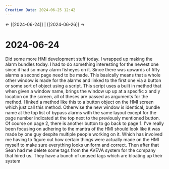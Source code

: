 ```yaml
---
Creation Date: 2024-06-25 12:42
---
```


<- [[2024-06-24]] | [[2024-06-26]]  ->

# 2024-06-24
Did some more HMI development stuff today.  I wrapped up making the alarm bundles today. I had to do something interesting for the newest one since it had so many alarm fisheyes on it. Since there was upwards of fifty alarms a second page need to be made. This basically means that a whole other window is made for the alarms and linked to the first one via a button or some sort of object using a script. This script uses a built in method that when given a window name, brings the window up up at a specific x and y location on the screen, all of theses are passed as arguments for the method. I linked a method like this to a button object on the HMI screen which just call this method. Otherwise the new window is identical, bundle name at the top list of bypass alarms with the same layout except for the page number indicated at the top next to the previously mentioned button. Of course on page 2, there is another button to go back to page 1. I've really been focusing on adhering to the mantra of the HMI should look like it was made by one guy despite multiple people working on it. Which has involved me having to figure out how certain things were actually made on the HMI myself to make sure everything looks uniform and correct. Then after that Sean had me delete some tags from the AVEVA system for the company that hired us. They have a bunch of unused tags which are bloating up their system 